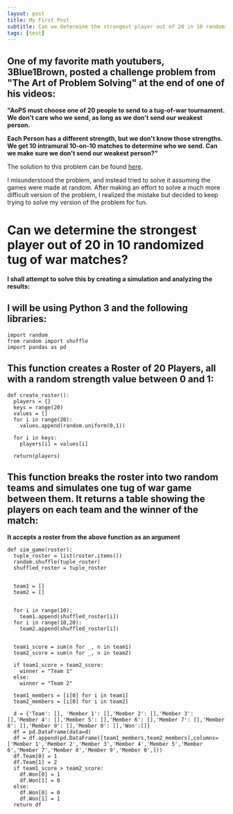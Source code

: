 ```yaml
---
layout: post
title: My First Post
subtitle: Can we determine the strongest player out of 20 in 10 randomized tug of war matches?
tags: [test]
---
```


## One of my favorite math youtubers, 3Blue1Brown, posted a challenge problem from "The Art of Problem Solving" at the end of one of his videos:

**"AoPS must choose one of 20 people to send to a tug-of-war tournament. We don't care who we send, as long as we don't send our weakest person.**

**Each Person has a different strength, but we don't know those strengths. We get 10 intramural 10-on-10 matches to determine who we send.
Can we make sure we don't send our weakest person?"**

The solution to this problem can be found [here](https://artofproblemsolving.com/3b1b).

I misunderstood the problem, and instead tried to solve it assuming the games were made at random. After making an effort to solve a much more difficult version of the problem, I realized the mistake but decided to keep trying to solve my version of the problem for fun.









# Can we determine the strongest player out of 20 in 10 randomized tug of war matches?

**I shall attempt to solve this by creating a simulation and analyzing the results:**

## I will be using Python 3 and the following libraries:
~~~
import random
from random import shuffle
import pandas as pd
~~~

## This function creates a Roster of 20 Players, all with a random strength value between 0 and 1:

~~~
def create_roster():
  players = {}
  keys = range(20)
  values = []
  for i in range(20):
    values.append(random.uniform(0,1))

  for i in keys:
    players[i] = values[i]

  return(players)
~~~

## This function breaks the roster into two random teams and simulates one tug of war game between them. It returns a table showing the players on each team and the winner of the match:

**It accepts a roster from the above function as an argument**
~~~
def sim_game(roster):
  tuple_roster = list(roster.items())
  random.shuffle(tuple_roster)
  shuffled_roster = tuple_roster


  team1 = []
  team2 = []


  for i in range(10):
    team1.append(shuffled_roster[i])
  for i in range(10,20):
    team2.append(shuffled_roster[i])
  
  
  team1_score = sum(n for _, n in team1)
  team2_score = sum(n for _, n in team2)

  if team1_score > team2_score:
    winner = "Team 1"
  else:
    winner = "Team 2"
  
  team1_members = [i[0] for i in team1]
  team2_members = [i[0] for i in team2]
  
  d = {'Team': [], 'Member 1': [],'Member 2': [],'Member 3': [],'Member 4': [],'Member 5': [],'Member 6': [],'Member 7': [],'Member 8': [],'Member 9': [],'Member 0': [],'Won':[]}
  df = pd.DataFrame(data=d)
  df = df.append(pd.DataFrame([team1_members,team2_members],columns=['Member 1','Member 2','Member 3','Member 4','Member 5','Member 6','Member 7','Member 8','Member 9','Member 0',]))
  df.Team[0] = 1
  df.Team[1] = 2
  if team1_score > team2_score:
    df.Won[0] = 1
    df.Won[1] = 0
  else:
    df.Won[0] = 0
    df.Won[1] = 1
  return df

~~~





~~~

~~~
